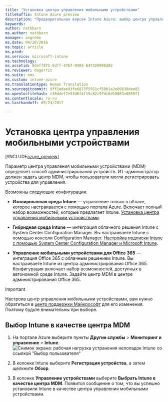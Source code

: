 ```yaml
---
title: "Установка центра управления мобильными устройствами"
titleSuffix: Intune Azure preview
description: "Предварительная версия Intune Azure: выбор центра управления мобильными устройствами в Intune. "
keywords: 
author: nathbarn
ms.author: nathbarn
manager: angrobe
ms.date: 04/20/2016
ms.topic: article
ms.prod: 
ms.service: microsoft-intune
ms.technology: 
ms.assetid: 8deff871-5dff-4767-9484-647428998d82
ms.reviewer: dagerrit
ms.suite: ems
ms.custom: intune-azure
ms.translationtype: Human Translation
ms.sourcegitcommit: 9ff1adae93fe6873f5551cf58b1a2e89638dee85
ms.openlocfilehash: c36ddef7e53d6f4f15c82c97dc6d18863e6859f1
ms.contentlocale: ru-ru
ms.lasthandoff: 05/23/2017

---
```


# <a name="set-the-mobile-device-management-authority"></a>Установка центра управления мобильными устройствами

[!INCLUDE[azure_preview](./includes/azure_preview.md)]

Параметр центра управления мобильными устройствами (MDM) определяет способ администрирования устройств. ИТ-администратор должен задать центр MDM, чтобы пользователи могли регистрировать устройства для управления.

Возможны следующие конфигурации.

- **Изолированная среда Intune** — управление только в облаке, которое настраивается с помощью портала Azure. Включает полный набор возможностей, которые предлагает Intune. [Установка центра управления мобильными устройствами](#mdm-authority-set-to-intune).

- **Гибридная среда Intune** — интеграция облачного решения Intune с System Center Configuration Manager. Вы настраиваете Intune с помощью консоли Configuration Manager. [Настройка подписки Intune с помощью System Center Configuration Manager и Microsoft Intune](https://docs.microsoft.com/sccm/mdm/deploy-use/configure-intune-subscription).

- **Управление мобильными устройствами для Office 365** — интеграция Office 365 с облачным решением Intune. Вы настраиваете Intune из центра администрирования Office 365. Конфигурация включает набор возможностей, доступных в автономной среде Intune. Задайте центр MDM в центре администрирования Office 365.

>[!IMPORTANT]
>Настроив центр управления мобильными устройствами, вам нужно обратиться в [центр поддержки Майкрософт](https://docs.microsoft.com/intune-classic/troubleshoot/get-support) для его изменения. Поэтому будьте внимательны при выборе.

## <a name="set-mdm-authority-to-intune"></a>Выбор Intune в качестве центра MDM

1. На портале Azure выберите пункты **Другие службы** > **Мониторинг и управление** > **Intune**.
  ![Снимок экрана: рабочая нагрузка устранения неполадок Intune со ссылкой "Выбор пользователя"](media/set-mdm-auth.png)
2. В колонке Intune выберите **Регистрация устройства**, а затем щелкните **Обзор**.

3. В колонке **Управление устройствами** выберите **Выбрать Intune в качестве центра MDM**. Появится сообщение о том, что вы успешно установили Intune в качестве центра управления мобильными устройствами.

